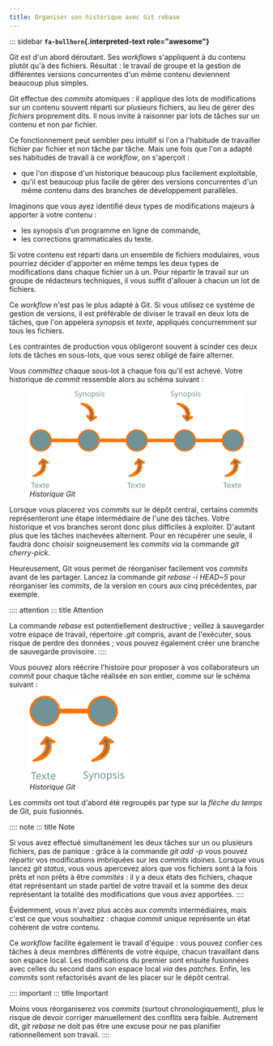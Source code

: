 ```yaml
---
title: Organiser son historique avec Git rebase
---
```


::: sidebar
**`fa-bullhorn`{.interpreted-text role="awesome"}**

Git est d'un abord déroutant. Ses *workflows* s'appliquent à du
contenu plutôt qu'à des fichiers. Résultat : le travail de groupe et la
gestion de différentes versions concurrentes d'un même contenu
deviennent beaucoup plus simples.


Git effectue des *commits* atomiques : il applique des lots de
modifications sur un contenu souvent réparti sur plusieurs fichiers, au
lieu de gérer des *fichiers* proprement dits. Il nous invite à raisonner
par lots de tâches sur un contenu et non par fichier.

Ce fonctionnement peut sembler peu intuitif si l'on a l'habitude de
travailler fichier par fichier et non tâche par tâche. Mais une fois que
l'on a adapté ses habitudes de travail à ce *workflow*, on
s'aperçoit :

-   que l'on dispose d'un historique beaucoup plus facilement
    exploitable,
-   qu'il est beaucoup plus facile de gérer des versions concurrentes
    d'un même contenu dans des branches de développement parallèles.

Imaginons que vous ayez identifié deux types de modifications majeurs à
apporter à votre contenu :

-   les synopsis d'un programme en ligne de commande,
-   les corrections grammaticales du texte.

Si votre contenu est réparti dans un ensemble de fichiers modulaires,
vous pourriez décider d'apporter en même temps les deux types de
modifications dans chaque fichier un à un. Pour répartir le travail sur
un groupe de rédacteurs techniques, il vous suffit d'allouer à chacun
un lot de fichiers.

Ce *workflow* n'est pas le plus adapté à Git. Si vous utilisez ce
système de gestion de versions, il est préférable de diviser le travail
en deux lots de tâches, que l'on appelera *synopsis* et *texte*,
appliqués concurremment sur tous les fichiers.

Les contraintes de production vous obligeront souvent à scinder ces deux
lots de tâches en sous-lots, que vous serez obligé de faire alterner.

Vous *committez* chaque sous-lot à chaque fois qu'il est achevé. Votre
historique de *commit* ressemble alors au schéma suivant :

<figure>
<img src="graphics/git-rebase-commits.svg"
alt="graphics/git-rebase-commits.svg" />
<figcaption><em>Historique Git</em></figcaption>
</figure>

Lorsque vous placerez vos *commits* sur le dépôt central, certains
*commits* représenteront une étape intermédiaire de l'une des tâches.
Votre historique et vos branches seront donc plus difficiles à
exploiter. D'autant plus que les tâches inachevées alternent. Pour en
récupérer une seule, il faudra donc choisir soigneusement les *commits*
*via* la commande *git cherry-pick*.

Heureusement, Git vous permet de réorganiser facilement vos *commits*
avant de les partager. Lancez la commande *git rebase -i HEAD\~5* pour
réorganiser les *commits*, de la version en cours aux cinq précédentes,
par exemple.

:::: attention
::: title
Attention


La commande *rebase* est potentiellement destructive ; veillez à
sauvegarder votre espace de travail, répertoire *.git* compris, avant de
l'exécuter, sous risque de perdre des données ; vous pouvez également
créer une branche de sauvegarde provisoire.
::::

Vous pouvez alors réécrire l'histoire pour proposer à vos
collaborateurs un *commit* pour chaque tâche réalisée en son entier,
comme sur le schéma suivant :

<figure>
<img src="graphics/git-rebase-commits-2.svg"
alt="graphics/git-rebase-commits-2.svg" />
<figcaption><em>Historique Git</em></figcaption>
</figure>

Les *commits* ont tout d'abord été regroupés par type sur la *flèche du
temps* de Git, puis fusionnés.

:::: note
::: title
Note


Si vous avez effectué simultanément les deux tâches sur un ou plusieurs
fichiers, pas de panique : grâce à la commande *git add -p* vous pouvez
répartir vos modifications imbriquées sur les *commits* idoines. Lorsque
vous lancez *git status*, vous vous apercevez alors que vos fichiers
sont à la fois prêts et non prêts à être *commités* : il y a deux états
des fichiers, chaque état représentant un stade partiel de votre travail
et la somme des deux représentant la totalité des modifications que vous
avez apportées.
::::

Évidemment, vous n'avez plus accès aux *commits* intermédiaires, mais
c'est ce que vous souhaitiez : chaque *commit* unique représente un
état cohérent de votre contenu.

Ce *workflow* facilite également le travail d'équipe : vous pouvez
confier ces tâches à deux membres différents de votre équipe, chacun
travaillant dans son espace local. Les modifications du premier sont
ensuite fusionnées avec celles du second dans son espace local *via* des
*patches*. Enfin, les *commits* sont refactorisés avant de les placer
sur le dépôt central.

:::: important
::: title
Important


Moins vous réorganiserez vos *commits* (surtout chronologiquement), plus
le risque de devoir corriger manuellement des conflits sera faible.
Autrement dit, *git rebase* ne doit pas être une excuse pour ne pas
planifier rationnellement son travail.
::::
